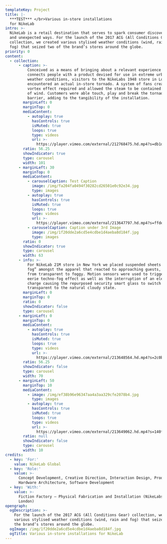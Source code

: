 ```yaml
---
templateKey: Project
title: |-
  ***TEST*** </br>Various in-store installations
  for NikeLab
intro: >-
  NikeLab is a retail destination that serves to spark consumer discovery in new
  and unexpected ways. For the launch of the 2017 ACG (All Conditions Gear)
  collection, we created various stylised weather conditions (wind, rain and
  fog) that seized two of the brand’s stores around the globe.
priority: 0
content:
  - collection:
      - caption: >-
          Conceived as a means of bringing about a relevant experience that
          connects people with a product devised for use in extreme urban
          weather conditions, visitors to the NikeLabs 1948 store in London
          encountered an actual in-store tornado. A system of fans created the
          vortex effect required and allowed the steam to be contained in wall
          of wind. Customers were able touch, play and break the tornados wind
          barrier, adding to the tangibility of the installation.
        marginLeft: 0
        marginTop: 0
        mediaContent:
          - autoplay: true
            hasControls: true
            isMuted: true
            loops: true
            type: videos
            url: >-
              https://player.vimeo.com/external/212768475.hd.mp4?s=db1df7d4a0a2de382171f68df4e222eded174bf4&profile_id=119
        ratio: 56.25
        showIndicator: true
        type: carousel
        width: 101
      - marginLeft: 30
        marginTop: 0
        mediaContent:
          - carouselCaption: Test Caption
            image: /img/fa204fa0494f30282cd26501e0c92e34.jpg
            type: images
          - autoplay: true
            hasControls: true
            isMuted: true
            loops: true
            type: videos
            url: >-
              https://player.vimeo.com/external/213647797.hd.mp4?s=ffdefed446dbeb98b6dbb99476938f725c236a85&profile_id=119
          - carouselCaption: Caption under 3rd Image
            image: /img/1f20dde2a6cd5e4cdbe1d4aeba8d184f.jpg
            type: images
        ratio: 0
        showIndicator: true
        type: carousel
        width: 63
      - info: >-
          For NikeLab 21M store in New York we placed suspended sheets of “smart
          fog” amongst the apparel that reacted to approaching guests, changing
          from transparent to foggy. Motion sensors were used to trigger an
          eerie techno-fog effect as well as the interruption of an electrical
          charge causing the repurposed security smart glass to switch from
          transparent to the natural cloudy state.
        marginLeft: 0
        marginTop: 0
        ratio: 0
        showIndicator: false
        type: carousel
      - marginLeft: 0
        marginTop: 0
        mediaContent:
          - autoplay: true
            hasControls: true
            isMuted: true
            loops: true
            type: videos
            url: >-
              https://player.vimeo.com/external/213648564.hd.mp4?s=2c0b0355f24c52a34d377f46342e1d6b5abf6514&profile_id=119
        ratio: 56.25
        showIndicator: false
        type: carousel
        width: 70
      - marginLeft: 50
        marginTop: 10
        mediaContent:
          - image: /img/ef38b96e96347aa4a3aa329cfe2078b4.jpg
            type: images
          - autoplay: true
            hasControls: true
            isMuted: true
            loops: true
            type: videos
            url: >-
              https://player.vimeo.com/external/213649062.hd.mp4?s=140f4865386d492a2fab57cdf81ebb7594dc975e&profile_id=119
        ratio: null
        showIndicator: false
        type: carousel
        width: 10
credits:
  - key: 'For:'
    value: NikeLab Global
  - key: 'Role:'
    value: >-
      Concept Development, Creative Direction, Interaction Design, Production,
      Hardware Architecture, Software Development
  - key: 'With:'
    value: >-
      Fiction Factory — Physical Fabrication and Installation (NikeLabs 1948
      London)
opengraph:
  ogDescription: >-
    For the launch of the 2017 ACG (All Conditions Gear) collection, we created
    various stylised weather conditions (wind, rain and fog) that seized two of
    the brand’s stores around the globe.
  ogImage: /img/1f20dde2a6cd5e4cdbe1d4aeba8d184f.jpg
  ogTitle: Various in-store installations for NikeLab
---
```


